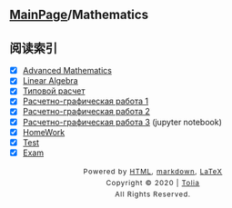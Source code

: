 ## [MainPage](../index.md)/Mathematics

## 阅读索引

- [x] [Advanced Mathematics](./AdvancedMathematics.md)
- [x] [Linear Algebra](./LinearAlgebra.md)
- [x] [Типовой расчет](./TypeWork.md)
- [x] [Расчетно-графическая работа 1](./GraphicWork1.md)
- [x] [Расчетно-графическая работа 2](./GraphicWork2.md)
- [x] [Расчетно-графическая работа 3](./GraphicWork3.ipynb) (jupyter notebook)
- [x] [HomeWork](HomeWork/Task.md)
- [x] [Test](Test.md)
- [x] [Exam](Exam.md)

<style type="text/css">
    #footer {
        position: relative;
        margin: 0 auto;
        line-height: 20px;
        text-align: center;
        font-size: 12px;
        letter-spacing: 1px;
    }
 
    .content {
        height: 1800px;
        width: 100%;
        text-align: center;
    }
</style>

<div id="footer">
    Powered by
    <a href="https://html5up.net">HTML</a>, 
    <a href="https://markdown.com.cn/">markdown</a>, 
    <a href="https://www.latex-project.org/">LaTeX</a>
    <br>
    Copyright © 2020 | 
    <a href="https://tolia-gh.github.io">Tolia</a>
    <br>
    All Rights Reserved.
    <br>
</div>
